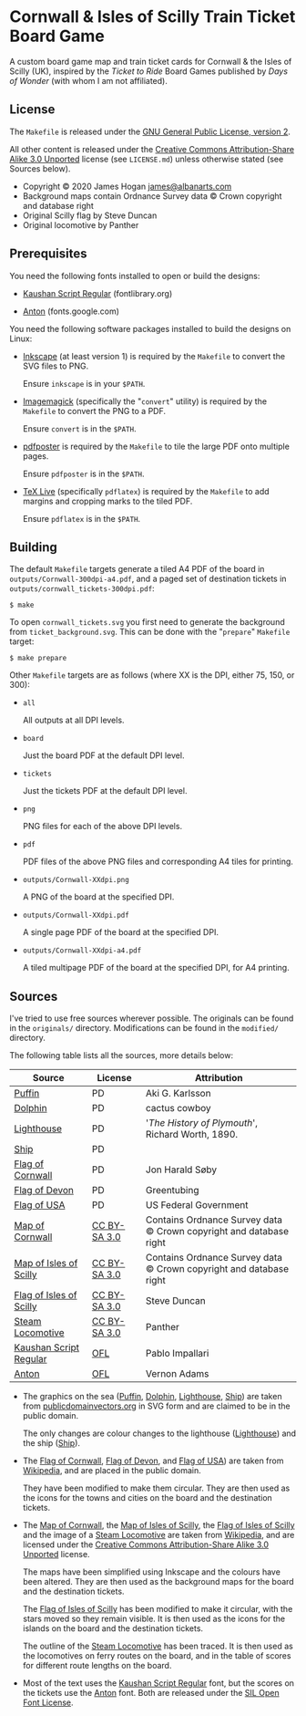 
Cornwall & Isles of Scilly Train Ticket Board Game
==================================================

A custom board game map and train ticket cards for Cornwall & the Isles of
Scilly (UK), inspired by the *Ticket to Ride* Board Games published by *Days of
Wonder* (with whom I am not affiliated).


License
-------

The `Makefile` is released under the [GNU General Public License, version 2].

All other content is released under the [Creative Commons Attribution-Share
Alike 3.0 Unported] license (see `LICENSE.md`) unless otherwise stated (see
Sources below).

 - Copyright © 2020 James Hogan <james@albanarts.com>
 - Background maps contain Ordnance Survey data © Crown copyright and database
   right
 - Original Scilly flag by Steve Duncan
 - Original locomotive by Panther


Prerequisites
-------------

You need the following fonts installed to open or build the designs:

 - [Kaushan Script Regular] (fontlibrary.org)

 - [Anton] (fonts.google.com)

You need the following software packages installed to build the designs on
Linux:

 - [Inkscape](https://inkscape.org/) (at least version 1) is required by the
   `Makefile` to convert the SVG files to PNG.

   Ensure `inkscape` is in your `$PATH`.

 - [Imagemagick](https://www.imagemagick.org/) (specifically the "`convert`"
   utility) is required by the `Makefile` to convert the PNG to a PDF.

   Ensure `convert` is in the `$PATH`.

 - [pdfposter](https://gitlab.com/pdftools/pdfposter.git) is required by the
   `Makefile` to tile the large PDF onto multiple pages.

   Ensure `pdfposter` is in the `$PATH`.

 - [TeX Live](https://tug.org/texlive/) (specifically `pdflatex`) is required
   by the `Makefile` to add margins and cropping marks to the tiled PDF.

   Ensure `pdflatex` is in the `$PATH`.


Building
--------

The default `Makefile` targets generate a tiled A4 PDF of the board in
`outputs/Cornwall-300dpi-a4.pdf`, and a paged set of destination tickets in
`outputs/cornwall_tickets-300dpi.pdf`:

```shell
$ make
```

To open `cornwall_tickets.svg` you first need to generate the background from
`ticket_background.svg`. This can be done with the "`prepare`" `Makefile`
target:

```shell
$ make prepare
```

Other `Makefile` targets are as follows (where XX is the DPI, either 75,
150, or 300):

 - `all`

   All outputs at all DPI levels.

 - `board`

   Just the board PDF at the default DPI level.

 - `tickets`

   Just the tickets PDF at the default DPI level.

 - `png`

   PNG files for each of the above DPI levels.

 - `pdf`

   PDF files of the above PNG files and corresponding A4 tiles for printing.

 - `outputs/Cornwall-XXdpi.png`

   A PNG of the board at the specified DPI.

 - `outputs/Cornwall-XXdpi.pdf`

   A single page PDF of the board at the specified DPI.

 - `outputs/Cornwall-XXdpi-a4.pdf`

   A tiled multipage PDF of the board at the specified DPI, for A4 printing.


Sources
-------

I've tried to use free sources wherever possible. The originals can be found in
the `originals/` directory. Modifications can be found in the `modified/`
directory.

The following table lists all the sources, more details below:

Source				| License		| Attribution
--------------------------------|-----------------------|-----------------------
[Puffin]			| PD			| Aki G. Karlsson
[Dolphin]			| PD			| cactus cowboy
[Lighthouse]			| PD			| '*The History of Plymouth*', Richard Worth, 1890.
[Ship]				| PD			| 
[Flag of Cornwall]		| PD			| Jon Harald Søby
[Flag of Devon]			| PD			| Greentubing
[Flag of USA]			| PD			| US Federal Government
[Map of Cornwall]		| [CC BY-SA 3.0]	| Contains Ordnance Survey data © Crown copyright and database right
[Map of Isles of Scilly]	| [CC BY-SA 3.0]	| Contains Ordnance Survey data © Crown copyright and database right
[Flag of Isles of Scilly]	| [CC BY-SA 3.0]	| Steve Duncan
[Steam Locomotive]		| [CC BY-SA 3.0]	| Panther
[Kaushan Script Regular]	| [OFL]			| Pablo Impallari
[Anton]				| [OFL]			| Vernon Adams

 - The graphics on the sea ([Puffin], [Dolphin], [Lighthouse], [Ship]) are taken
   from [publicdomainvectors.org] in SVG form and are claimed to be in the
   public domain.

   The only changes are colour changes to the lighthouse ([Lighthouse]) and the
   ship ([Ship]).

   [Puffin]: https://publicdomainvectors.org/en/free-clipart/Puffin-bird-vector-illustration/31686.html
   [Dolphin]: https://publicdomainvectors.org/en/free-clipart/Dolphin-smiling/68665.html
   [Lighthouse]: https://publicdomainvectors.org/en/free-clipart/Old-lighthouse/69935.html
   [Ship]: https://publicdomainvectors.org/en/free-clipart/Bark-ship-vector-drawing/14591.html

 - The [Flag of Cornwall], [Flag of Devon], and [Flag of USA]) are taken from
   [Wikipedia], and are placed in the public domain.

   They have been modified to make them circular.
   They are then used as the icons for the towns and cities on the board and the
   destination tickets.

   [Flag of Cornwall]: https://en.wikipedia.org/wiki/File:Flag_of_Cornwall.svg
   [Flag of Devon]: https://en.wikipedia.org/wiki/File:Flag_of_Devon.svg
   [Flag of USA]: https://en.wikipedia.org/wiki/File:Flag_of_the_United_States.svg

 - The [Map of Cornwall], the [Map of Isles of Scilly], the [Flag of Isles of
   Scilly] and the image of a [Steam Locomotive] are taken from [Wikipedia], and
   are licensed under the [Creative Commons Attribution-Share Alike 3.0
   Unported] license.

   The maps have been simplified using Inkscape and the colours have been
   altered. They are then used as the background maps for the board and the
   destination tickets.

   The [Flag of Isles of Scilly] has been modified to make it circular, with the
   stars moved so they remain visible.
   It is then used as the icons for the islands on the board and the destination
   tickets.

   The outline of the [Steam Locomotive] has been traced.
   It is then used as the locomotives on ferry routes on the board, and in the
   table of scores for different route lengths on the board.

   [Map of Cornwall]: https://en.wikipedia.org/wiki/File:Cornwall_UK_district_map_(blank).svg
   [Map of Isles of Scilly]: https://en.wikipedia.org/wiki/File:Isles_of_Scilly_UK_location_map.svg
   [Flag of Isles of Scilly]: https://en.wikipedia.org/wiki/File:ScillonianCross.svg
   [Steam Locomotive]: https://en.wikipedia.org/wiki/File:Steam_locomotive_scheme_new.png

 - Most of the text uses the [Kaushan Script Regular] font, but the scores on
   the tickets use the [Anton] font. Both are released under the [SIL Open Font
   License].

   [Kaushan Script Regular]: https://fontlibrary.org/en/font/kaushan-script
   [Anton]: https://fonts.google.com/specimen/Anton

[CC BY-SA 3.0]: https://creativecommons.org/licenses/by-sa/3.0/
[Creative Commons Attribution-Share Alike 3.0 Unported]: https://creativecommons.org/licenses/by-sa/3.0/
[GNU General Public License, version 2]: https://www.gnu.org/licenses/old-licenses/gpl-2.0.html
[OFL]: https://scripts.sil.org/cms/scripts/page.php?site_id=nrsi&id=OFL
[SIL Open Font License]: https://scripts.sil.org/cms/scripts/page.php?site_id=nrsi&id=OFL
[Wikipedia]: https://publicdomainvectors.org
[publicdomainvectors.org]: https://publicdomainvectors.org
